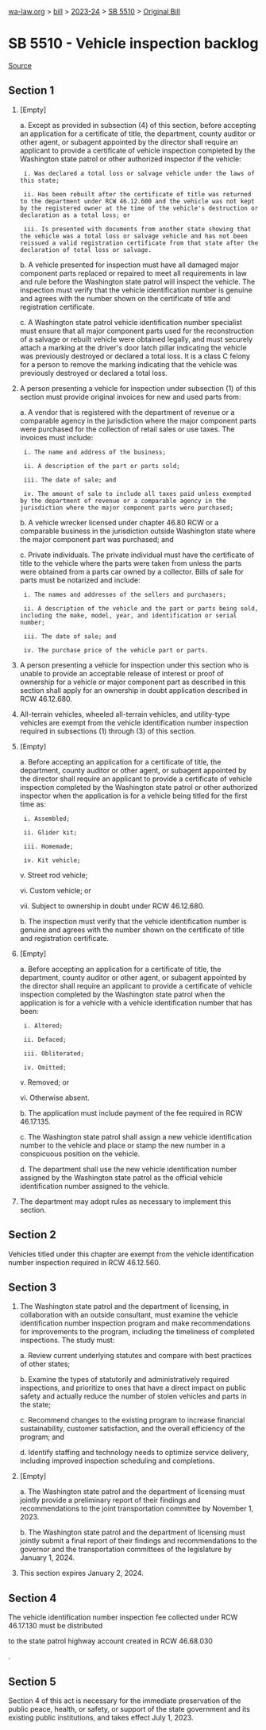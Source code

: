 [wa-law.org](/) > [bill](/bill/) > [2023-24](/bill/2023-24/) > [SB 5510](/bill/2023-24/sb/5510/) > [Original Bill](/bill/2023-24/sb/5510/1/)

# SB 5510 - Vehicle inspection backlog

[Source](http://lawfilesext.leg.wa.gov/biennium/2023-24/Pdf/Bills/Senate%20Bills/5510.pdf)

## Section 1
1. [Empty]

    a. Except as provided in subsection (4) of this section, before accepting an application for a certificate of title, the department, county auditor or other agent, or subagent appointed by the director shall require an applicant to provide a certificate of vehicle inspection completed by the Washington state patrol or other authorized inspector if the vehicle:

        i. Was declared a total loss or salvage vehicle under the laws of this state;

        ii. Has been rebuilt after the certificate of title was returned to the department under RCW 46.12.600 and the vehicle was not kept by the registered owner at the time of the vehicle's destruction or declaration as a total loss; or

        iii. Is presented with documents from another state showing that the vehicle was a total loss or salvage vehicle and has not been reissued a valid registration certificate from that state after the declaration of total loss or salvage.

    b. A vehicle presented for inspection must have all damaged major component parts replaced or repaired to meet all requirements in law and rule before the Washington state patrol will inspect the vehicle. The inspection must verify that the vehicle identification number is genuine and agrees with the number shown on the certificate of title and registration certificate.

    c. A Washington state patrol vehicle identification number specialist must ensure that all major component parts used for the reconstruction of a salvage or rebuilt vehicle were obtained legally, and must securely attach a marking at the driver's door latch pillar indicating the vehicle was previously destroyed or declared a total loss. It is a class C felony for a person to remove the marking indicating that the vehicle was previously destroyed or declared a total loss.

2. A person presenting a vehicle for inspection under subsection (1) of this section must provide original invoices for new and used parts from:

    a. A vendor that is registered with the department of revenue or a comparable agency in the jurisdiction where the major component parts were purchased for the collection of retail sales or use taxes. The invoices must include:

        i. The name and address of the business;

        ii. A description of the part or parts sold;

        iii. The date of sale; and

        iv. The amount of sale to include all taxes paid unless exempted by the department of revenue or a comparable agency in the jurisdiction where the major component parts were purchased;

    b. A vehicle wrecker licensed under chapter 46.80 RCW or a comparable business in the jurisdiction outside Washington state where the major component part was purchased; and

    c. Private individuals. The private individual must have the certificate of title to the vehicle where the parts were taken from unless the parts were obtained from a parts car owned by a collector. Bills of sale for parts must be notarized and include:

        i. The names and addresses of the sellers and purchasers;

        ii. A description of the vehicle and the part or parts being sold, including the make, model, year, and identification or serial number;

        iii. The date of sale; and

        iv. The purchase price of the vehicle part or parts.

3. A person presenting a vehicle for inspection under this section who is unable to provide an acceptable release of interest or proof of ownership for a vehicle or major component part as described in this section shall apply for an ownership in doubt application described in RCW 46.12.680.

4. All-terrain vehicles, wheeled all-terrain vehicles, and utility-type vehicles are exempt from the vehicle identification number inspection required in subsections (1) through (3) of this section.

5. [Empty]

    a. Before accepting an application for a certificate of title, the department, county auditor or other agent, or subagent appointed by the director shall require an applicant to provide a certificate of vehicle inspection completed by the Washington state patrol or other authorized inspector when the application is for a vehicle being titled for the first time as:

        i. Assembled;

        ii. Glider kit;

        iii. Homemade;

        iv. Kit vehicle;

    v. Street rod vehicle;

    vi. Custom vehicle; or

    vii. Subject to ownership in doubt under RCW 46.12.680.

    b. The inspection must verify that the vehicle identification number is genuine and agrees with the number shown on the certificate of title and registration certificate.

6. [Empty]

    a. Before accepting an application for a certificate of title, the department, county auditor or other agent, or subagent appointed by the director shall require an applicant to provide a certificate of vehicle inspection completed by the Washington state patrol when the application is for a vehicle with a vehicle identification number that has been:

        i. Altered;

        ii. Defaced;

        iii. Obliterated;

        iv. Omitted;

    v. Removed; or

    vi. Otherwise absent.

    b. The application must include payment of the fee required in RCW 46.17.135.

    c. The Washington state patrol shall assign a new vehicle identification number to the vehicle and place or stamp the new number in a conspicuous position on the vehicle.

    d. The department shall use the new vehicle identification number assigned by the Washington state patrol as the official vehicle identification number assigned to the vehicle.

7. The department may adopt rules as necessary to implement this section.

## Section 2
Vehicles titled under this chapter are exempt from the vehicle identification number inspection required in RCW 46.12.560.

## Section 3
1. The Washington state patrol and the department of licensing, in collaboration with an outside consultant, must examine the vehicle identification number inspection program and make recommendations for improvements to the program, including the timeliness of completed inspections. The study must:

    a. Review current underlying statutes and compare with best practices of other states;

    b. Examine the types of statutorily and administratively required inspections, and prioritize to ones that have a direct impact on public safety and actually reduce the number of stolen vehicles and parts in the state;

    c. Recommend changes to the existing program to increase financial sustainability, customer satisfaction, and the overall efficiency of the program; and

    d. Identify staffing and technology needs to optimize service delivery, including improved inspection scheduling and completions.

2. [Empty]

    a. The Washington state patrol and the department of licensing must jointly provide a preliminary report of their findings and recommendations to the joint transportation committee by November 1, 2023.

    b. The Washington state patrol and the department of licensing must jointly submit a final report of their findings and recommendations to the governor and the transportation committees of the legislature by January 1, 2024.

3. This section expires January 2, 2024.

## Section 4
The vehicle identification number inspection fee collected under RCW 46.17.130 must be distributed

to the state patrol highway account created in RCW 46.68.030

.

## Section 5
Section 4 of this act is necessary for the immediate preservation of the public peace, health, or safety, or support of the state government and its existing public institutions, and takes effect July 1, 2023.
